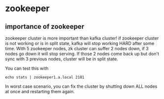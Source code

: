 # zookeeper

## importance of zookeeper
zookeeper cluster is more important than kafka cluster!
if zookeeper cluster is not working or is in split state, kafka will stop working HARD after some time.
With 5 zookeeper nodes, zk cluster can suffer 2 nodes down, if 3 nodes go down it will stop serving.
If those 2 nodes come back up but don't sync with 3 previous nodes, cluster will be in split state.

You can test this with
```
echo stats | zookeeper1.a.local 2181
```

In worst case scenario, you can fix the cluster by shutting down ALL nodes at once and restarting them again.
